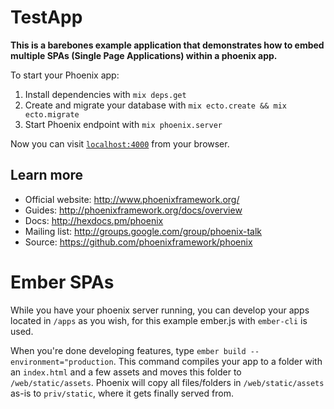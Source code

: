 # TestApp

**This is a barebones example application that demonstrates how to embed
multiple SPAs (Single Page Applications) within a phoenix app.**

To start your Phoenix app:

  1. Install dependencies with `mix deps.get`
  2. Create and migrate your database with `mix ecto.create && mix ecto.migrate`
  3. Start Phoenix endpoint with `mix phoenix.server`

Now you can visit [`localhost:4000`](http://localhost:4000) from your browser.

## Learn more

  * Official website: http://www.phoenixframework.org/
  * Guides: http://phoenixframework.org/docs/overview
  * Docs: http://hexdocs.pm/phoenix
  * Mailing list: http://groups.google.com/group/phoenix-talk
  * Source: https://github.com/phoenixframework/phoenix

# Ember SPAs

While you have your phoenix server running, you can develop your apps located in
`/apps` as you wish, for this example ember.js with `ember-cli` is used.

When you're done developing features, type
`ember build --environment="production`. This command compiles your app to a
folder with an `index.html` and a few assets and moves this folder to
`/web/static/assets`. Phoenix will copy all files/folders
in `/web/static/assets` as-is to `priv/static`, where it gets finally served
from.